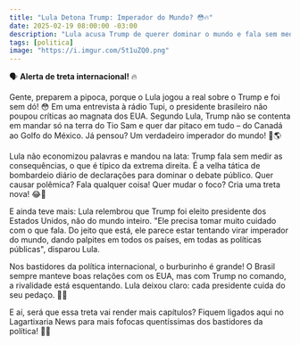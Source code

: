 ```yaml
---
title: "Lula Detona Trump: Imperador do Mundo? 😳🔥"
date: 2025-02-19 08:00:00 -03:00
description: "Lula acusa Trump de querer dominar o mundo e fala sem medir consequências. Será que a rivalidade vai esquentar? 🍿👀"
tags: [politica]
image: "https://i.imgur.com/5t1uZQ0.png"
---
```


🗣️ **Alerta de treta internacional!** 🔥

Gente, preparem a pipoca, porque o Lula jogou a real sobre o Trump e foi sem dó! 😳 Em uma entrevista à rádio Tupi, o presidente brasileiro não poupou críticas ao magnata dos EUA. Segundo Lula, Trump não se contenta em mandar só na terra do Tio Sam e quer dar pitaco em tudo – do Canadá ao Golfo do México. Já pensou? Um verdadeiro imperador do mundo! 👑🌎

Lula não economizou palavras e mandou na lata: Trump fala sem medir as consequências, o que é típico da extrema direita. É a velha tática de bombardeio diário de declarações para dominar o debate público. Quer causar polêmica? Fala qualquer coisa! Quer mudar o foco? Cria uma treta nova! 😂💬

E ainda teve mais: Lula relembrou que Trump foi eleito presidente dos Estados Unidos, não do mundo inteiro. "Ele precisa tomar muito cuidado com o que fala. Do jeito que está, ele parece estar tentando virar imperador do mundo, dando palpites em todos os países, em todas as políticas públicas", disparou Lula. 

Nos bastidores da política internacional, o burburinho é grande! O Brasil sempre manteve boas relações com os EUA, mas com Trump no comando, a rivalidade está esquentando. Lula deixou claro: cada presidente cuida do seu pedaço. 🍿👀

E aí, será que essa treta vai render mais capítulos? Fiquem ligados aqui no Lagartixaria News para mais fofocas quentíssimas dos bastidores da política! 🦎🔥
